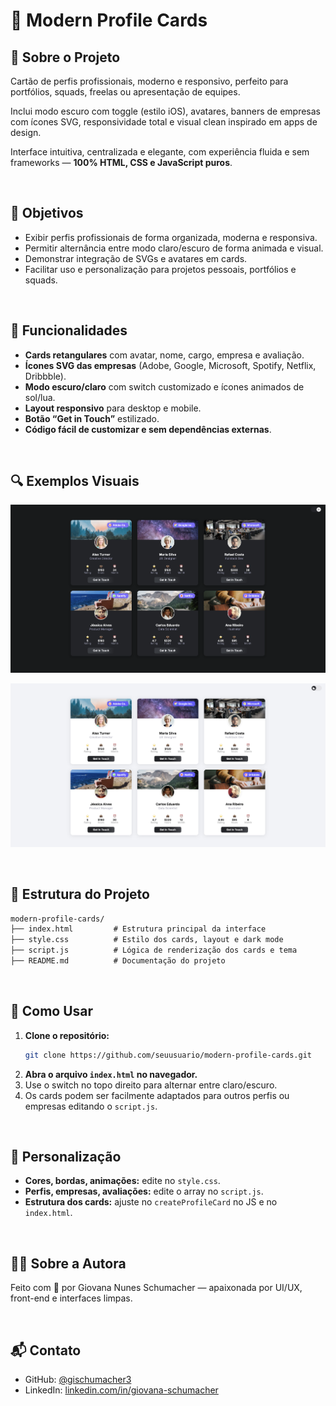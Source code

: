 # 🪪 Modern Profile Cards

## 📌 Sobre o Projeto

Cartão de perfis profissionais, moderno e responsivo, perfeito para portfólios, squads, freelas ou apresentação de equipes.

Inclui modo escuro com toggle (estilo iOS), avatares, banners de empresas com ícones SVG, responsividade total e visual clean inspirado em apps de design.

Interface intuitiva, centralizada e elegante, com experiência fluida e sem frameworks — **100% HTML, CSS e JavaScript puros**.

<br>

## 🎯 Objetivos

- Exibir perfis profissionais de forma organizada, moderna e responsiva.
- Permitir alternância entre modo claro/escuro de forma animada e visual.
- Demonstrar integração de SVGs e avatares em cards.
- Facilitar uso e personalização para projetos pessoais, portfólios e squads.

<br>

## 🧩 Funcionalidades

- **Cards retangulares** com avatar, nome, cargo, empresa e avaliação.
- **Ícones SVG das empresas** (Adobe, Google, Microsoft, Spotify, Netflix, Dribbble).
- **Modo escuro/claro** com switch customizado e ícones animados de sol/lua.
- **Layout responsivo** para desktop e mobile.
- **Botão “Get in Touch”** estilizado.
- **Código fácil de customizar e sem dependências externas**.

<br>

## 🔍 Exemplos Visuais

<p align="left">
  <img src="exemplos/img1.png" alt="Dashboard Modo Claro" width="700"/>
</p>

<p align="left">
  <img src="exemplos/img2.png" alt="Dashboard Modo Escuro" width="700"/>
</p>

<br>

## 📁 Estrutura do Projeto

```txt
modern-profile-cards/
├── index.html         # Estrutura principal da interface
├── style.css          # Estilo dos cards, layout e dark mode
├── script.js          # Lógica de renderização dos cards e tema
├── README.md          # Documentação do projeto
```

<br>

## 🚀 Como Usar

1. **Clone o repositório:**
   ```sh
   git clone https://github.com/seuusuario/modern-profile-cards.git
   ```
2. **Abra o arquivo `index.html` no navegador.**
3. Use o switch no topo direito para alternar entre claro/escuro.
4. Os cards podem ser facilmente adaptados para outros perfis ou empresas editando o `script.js`.

<br>

## 🎨 Personalização

- **Cores, bordas, animações:** edite no `style.css`.
- **Perfis, empresas, avaliações:** edite o array no `script.js`.
- **Estrutura dos cards:** ajuste no `createProfileCard` no JS e no `index.html`.

<br>

## 👩‍💻 Sobre a Autora

Feito com 💜 por Giovana Nunes Schumacher — apaixonada por UI/UX, front-end e interfaces limpas.

<br>

## 📬 Contato

- GitHub: [@gischumacher3](https://github.com/gischumacher3)
- LinkedIn: [linkedin.com/in/giovana-schumacher](https://linkedin.com/in/giovana-schumacher)

